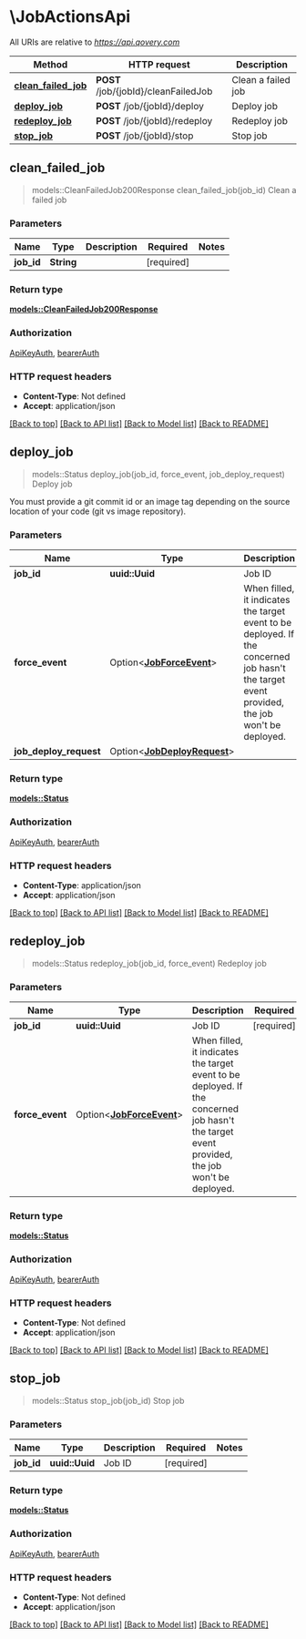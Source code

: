 # \JobActionsApi

All URIs are relative to *https://api.qovery.com*

Method | HTTP request | Description
------------- | ------------- | -------------
[**clean_failed_job**](JobActionsApi.md#clean_failed_job) | **POST** /job/{jobId}/cleanFailedJob | Clean a failed job
[**deploy_job**](JobActionsApi.md#deploy_job) | **POST** /job/{jobId}/deploy | Deploy job
[**redeploy_job**](JobActionsApi.md#redeploy_job) | **POST** /job/{jobId}/redeploy | Redeploy job
[**stop_job**](JobActionsApi.md#stop_job) | **POST** /job/{jobId}/stop | Stop job



## clean_failed_job

> models::CleanFailedJob200Response clean_failed_job(job_id)
Clean a failed job

### Parameters


Name | Type | Description  | Required | Notes
------------- | ------------- | ------------- | ------------- | -------------
**job_id** | **String** |  | [required] |

### Return type

[**models::CleanFailedJob200Response**](cleanFailedJob_200_response.md)

### Authorization

[ApiKeyAuth](../README.md#ApiKeyAuth), [bearerAuth](../README.md#bearerAuth)

### HTTP request headers

- **Content-Type**: Not defined
- **Accept**: application/json

[[Back to top]](#) [[Back to API list]](../README.md#documentation-for-api-endpoints) [[Back to Model list]](../README.md#documentation-for-models) [[Back to README]](../README.md)


## deploy_job

> models::Status deploy_job(job_id, force_event, job_deploy_request)
Deploy job

You must provide a git commit id or an image tag depending on the source location of your code (git vs image repository).

### Parameters


Name | Type | Description  | Required | Notes
------------- | ------------- | ------------- | ------------- | -------------
**job_id** | **uuid::Uuid** | Job ID | [required] |
**force_event** | Option<[**JobForceEvent**](.md)> | When filled, it indicates the target event to be deployed.   If the concerned job hasn't the target event provided, the job won't be deployed.  |  |
**job_deploy_request** | Option<[**JobDeployRequest**](JobDeployRequest.md)> |  |  |

### Return type

[**models::Status**](Status.md)

### Authorization

[ApiKeyAuth](../README.md#ApiKeyAuth), [bearerAuth](../README.md#bearerAuth)

### HTTP request headers

- **Content-Type**: application/json
- **Accept**: application/json

[[Back to top]](#) [[Back to API list]](../README.md#documentation-for-api-endpoints) [[Back to Model list]](../README.md#documentation-for-models) [[Back to README]](../README.md)


## redeploy_job

> models::Status redeploy_job(job_id, force_event)
Redeploy job

### Parameters


Name | Type | Description  | Required | Notes
------------- | ------------- | ------------- | ------------- | -------------
**job_id** | **uuid::Uuid** | Job ID | [required] |
**force_event** | Option<[**JobForceEvent**](.md)> | When filled, it indicates the target event to be deployed.   If the concerned job hasn't the target event provided, the job won't be deployed.  |  |

### Return type

[**models::Status**](Status.md)

### Authorization

[ApiKeyAuth](../README.md#ApiKeyAuth), [bearerAuth](../README.md#bearerAuth)

### HTTP request headers

- **Content-Type**: Not defined
- **Accept**: application/json

[[Back to top]](#) [[Back to API list]](../README.md#documentation-for-api-endpoints) [[Back to Model list]](../README.md#documentation-for-models) [[Back to README]](../README.md)


## stop_job

> models::Status stop_job(job_id)
Stop job

### Parameters


Name | Type | Description  | Required | Notes
------------- | ------------- | ------------- | ------------- | -------------
**job_id** | **uuid::Uuid** | Job ID | [required] |

### Return type

[**models::Status**](Status.md)

### Authorization

[ApiKeyAuth](../README.md#ApiKeyAuth), [bearerAuth](../README.md#bearerAuth)

### HTTP request headers

- **Content-Type**: Not defined
- **Accept**: application/json

[[Back to top]](#) [[Back to API list]](../README.md#documentation-for-api-endpoints) [[Back to Model list]](../README.md#documentation-for-models) [[Back to README]](../README.md)

